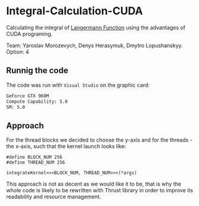 # Integral-Calculation-CUDA

Calculating the integral of [Langermann Function](https://www.sfu.ca/~ssurjano/langer.html) using the advantages of CUDA programing.

Team: Yaroslav Morozevych, Denys Herasymuk, Dmytro Lopushanskyy.
Option: 4

## Runnig the code

The code was run with `Visual Studio` on the graphic card:
```bash
GeForce GTX 960M
Compute Capability: 5.0
SM: 5.0
```

## Approach

For the thread blocks we decided to choose the y-axis and for the threads - the x-axis, such that the kernel launch looks like:
```cuda
#define BLOCK_NUM 256
#define THREAD_NUM 256

integrateKernel<<<BLOCK_NUM, THREAD_NUM>>>(*args)
```
This approach is not as decent as we would like it to be, that is why the whole code is likely to be rewritten with Thrust library in order to improve its readability and resource management.
